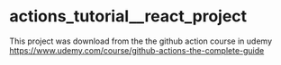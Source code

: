 # actions_tutorial__react_project

This project was download from the the github action course in udemy https://www.udemy.com/course/github-actions-the-complete-guide 
